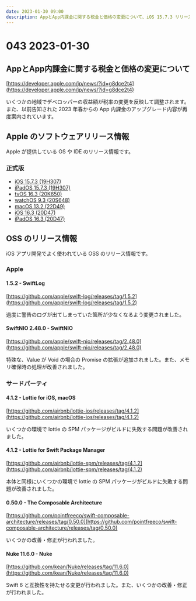 ```yaml
---
date: 2023-01-30 09:00
description: AppとApp内課金に関する税金と価格の変更について、iOS 15.7.3 リリース、iPadOS 15.7.3 リリース、tvOS 16.3 リリース、watchOS 9.3 リリース、ほか
---
```

# 043 2023-01-30

## AppとApp内課金に関する税金と価格の変更について

[https://developer.apple.com/jp/news/?id=g8dce2t4](https://developer.apple.com/jp/news/?id=g8dce2t4)

いくつかの地域でデベロッパーの収益額が税率の変更を反映して調整されます。
また、以前告知された 2023 年春からの App 内課金のアップグレード内容が再度案内されています。

## Apple のソフトウェアリリース情報

Apple が提供している OS や IDE のリリース情報です。

### 正式版

- [iOS 15.7.3 (19H307)](https://developer.apple.com/news/releases/?id=01232023b)
- [iPadOS 15.7.3 (19H307)](https://developer.apple.com/news/releases/?id=01232023a)
- [tvOS 16.3 (20K650)](https://developer.apple.com/news/releases/?id=01232023c)
- [watchOS 9.3 (20S648)](https://developer.apple.com/news/releases/?id=01232023d)
- [macOS 13.2 (22D49)](https://developer.apple.com/news/releases/?id=01232023e)
- [iOS 16.3 (20D47)](https://developer.apple.com/news/releases/?id=01232023g)
- [iPadOS 16.3 (20D47)](https://developer.apple.com/news/releases/?id=01232023f)

## OSS のリリース情報

iOS アプリ開発でよく使われている OSS のリリース情報です。

### Apple

#### 1.5.2 - SwiftLog

[https://github.com/apple/swift-log/releases/tag/1.5.2](https://github.com/apple/swift-log/releases/tag/1.5.2)

過度に警告のログが出てしまっていた箇所が少なくなるよう変更されました。

#### SwiftNIO 2.48.0 - SwiftNIO

[https://github.com/apple/swift-nio/releases/tag/2.48.0](https://github.com/apple/swift-nio/releases/tag/2.48.0)

特殊な、Value が Void の場合の Promise の拡張が追加されました。また、メモリ確保時の処理が改善されました。

### サードパーティ

#### 4.1.2 - Lottie for iOS, macOS

[https://github.com/airbnb/lottie-ios/releases/tag/4.1.2](https://github.com/airbnb/lottie-ios/releases/tag/4.1.2)

いくつかの環境で lottie の SPM パッケージがビルドに失敗する問題が改善されました。

#### 4.1.2 - Lottie for Swift Package Manager

[https://github.com/airbnb/lottie-spm/releases/tag/4.1.2](https://github.com/airbnb/lottie-spm/releases/tag/4.1.2)

本体と同様にいくつかの環境で lottie の SPM パッケージがビルドに失敗する問題が改善されました。

#### 0.50.0 - The Composable Architecture

[https://github.com/pointfreeco/swift-composable-architecture/releases/tag/0.50.0](https://github.com/pointfreeco/swift-composable-architecture/releases/tag/0.50.0)

いくつかの改善・修正が行われました。

#### Nuke 11.6.0 - Nuke

[https://github.com/kean/Nuke/releases/tag/11.6.0](https://github.com/kean/Nuke/releases/tag/11.6.0)

Swift 6 と互換性を持たせる変更が行われました。また、いくつかの改善・修正が行われました。
